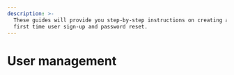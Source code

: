 ```yaml
---
description: >-
  These guides will provide you step-by-step instructions on creating an user,
  first time user sign-up and password reset.
---
```


# User management

